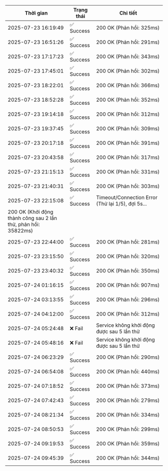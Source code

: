 | Thời gian | Trạng thái | Chi tiết |
|---|---|---|
| 2025-07-23 16:19:49 | ✅ Success | 200 OK (Phản hồi: 325ms) |
| 2025-07-23 16:51:26 | ✅ Success | 200 OK (Phản hồi: 291ms) |
| 2025-07-23 17:17:23 | ✅ Success | 200 OK (Phản hồi: 343ms) |
| 2025-07-23 17:45:01 | ✅ Success | 200 OK (Phản hồi: 302ms) |
| 2025-07-23 18:22:01 | ✅ Success | 200 OK (Phản hồi: 366ms) |
| 2025-07-23 18:52:28 | ✅ Success | 200 OK (Phản hồi: 352ms) |
| 2025-07-23 19:14:18 | ✅ Success | 200 OK (Phản hồi: 312ms) |
| 2025-07-23 19:37:45 | ✅ Success | 200 OK (Phản hồi: 309ms) |
| 2025-07-23 20:17:18 | ✅ Success | 200 OK (Phản hồi: 391ms) |
| 2025-07-23 20:43:58 | ✅ Success | 200 OK (Phản hồi: 317ms) |
| 2025-07-23 21:15:13 | ✅ Success | 200 OK (Phản hồi: 331ms) |
| 2025-07-23 21:40:31 | ✅ Success | 200 OK (Phản hồi: 303ms) |
| 2025-07-23 22:15:08 | ✅ Success | Timeout/Connection Error (Thử lại 1/5), đợi 5s...
200 OK (Khởi động thành công sau 2 lần thử, phản hồi: 35822ms) |
| 2025-07-23 22:44:00 | ✅ Success | 200 OK (Phản hồi: 281ms) |
| 2025-07-23 23:15:50 | ✅ Success | 200 OK (Phản hồi: 320ms) |
| 2025-07-23 23:40:32 | ✅ Success | 200 OK (Phản hồi: 350ms) |
| 2025-07-24 01:16:15 | ✅ Success | 200 OK (Phản hồi: 907ms) |
| 2025-07-24 03:13:55 | ✅ Success | 200 OK (Phản hồi: 296ms) |
| 2025-07-24 04:12:00 | ✅ Success | 200 OK (Phản hồi: 312ms) |
| 2025-07-24 05:24:48 | ❌ Fail | Service không khởi động được sau 5 lần thử |
| 2025-07-24 05:48:16 | ❌ Fail | Service không khởi động được sau 5 lần thử |
| 2025-07-24 06:23:29 | ✅ Success | 200 OK (Phản hồi: 290ms) |
| 2025-07-24 06:54:08 | ✅ Success | 200 OK (Phản hồi: 440ms) |
| 2025-07-24 07:18:52 | ✅ Success | 200 OK (Phản hồi: 373ms) |
| 2025-07-24 07:42:43 | ✅ Success | 200 OK (Phản hồi: 279ms) |
| 2025-07-24 08:21:34 | ✅ Success | 200 OK (Phản hồi: 334ms) |
| 2025-07-24 08:50:53 | ✅ Success | 200 OK (Phản hồi: 299ms) |
| 2025-07-24 09:19:53 | ✅ Success | 200 OK (Phản hồi: 359ms) |
| 2025-07-24 09:45:39 | ✅ Success | 200 OK (Phản hồi: 344ms) |
